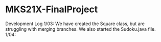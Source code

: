# MKS21X-FinalProject

Development Log
1/03: We have created the Square class, but are struggling with merging branches. We also started the Sudoku.java file.\
1/04: 
